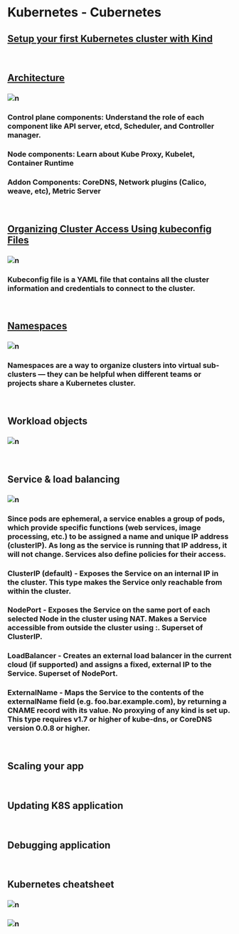 # Kubernetes - Cubernetes 

## [Setup your first Kubernetes cluster with Kind](https://minikube.sigs.k8s.io/docs/start/)
<br/>

## [Architecture](https://kubernetes.io/docs/concepts/architecture/)
   ### ![n](./assets/kubernetes-cluster-architecture.svg)
   ### Control plane components: Understand the role of each component like API server, etcd, Scheduler, and Controller manager.
   ### Node components: Learn about Kube Proxy, Kubelet, Container Runtime
   ### Addon Components: CoreDNS, Network plugins (Calico, weave, etc), Metric Server
<br/>
   

## [Organizing Cluster Access Using kubeconfig Files](https://kubernetes.io/docs/concepts/configuration/organize-cluster-access-kubeconfig/)
   ### ![n](./assets/kubeconfig.png)
   ### Kubeconfig file is a YAML file that contains all the cluster information and credentials to connect to the cluster.
<br/>

## [Namespaces](https://kubernetes.io/docs/concepts/overview/working-with-objects/namespaces/)
   ### ![n](./assets/namespaces.png)
   ### Namespaces are a way to organize clusters into virtual sub-clusters — they can be helpful when different teams or projects share a Kubernetes cluster. 
<br/>

## Workload objects
   ### ![n](./assets/workloadresources.webp)
<br/>

## Service & load balancing
   ### ![n](./assets/services.webp)
   ### Since pods are ephemeral, a service enables a group of pods, which provide specific functions (web services, image processing, etc.) to be assigned a name and unique IP address (clusterIP). As long as the service is running that IP address, it will not change. Services also define policies for their access.

   ### ClusterIP (default) - Exposes the Service on an internal IP in the cluster. This type makes the Service only reachable from within the cluster.
   ### NodePort - Exposes the Service on the same port of each selected Node in the cluster using NAT. Makes a Service accessible from outside the cluster using <NodeIP>:<NodePort>. Superset of ClusterIP.
   ### LoadBalancer - Creates an external load balancer in the current cloud (if supported) and assigns a fixed, external IP to the Service. Superset of NodePort.
   ### ExternalName - Maps the Service to the contents of the externalName field (e.g. foo.bar.example.com), by returning a CNAME record with its value. No proxying of any kind is set up. This type requires v1.7 or higher of kube-dns, or CoreDNS version 0.0.8 or higher.
<br/>
   
   
## Scaling your app
<br/>

## Updating K8S application
<br/>

## Debugging application
<br/>

## Kubernetes cheatsheet
   ### ![n](./assets/k8scs1.png)
   ### ![n](./assets/k8scs2.png)
